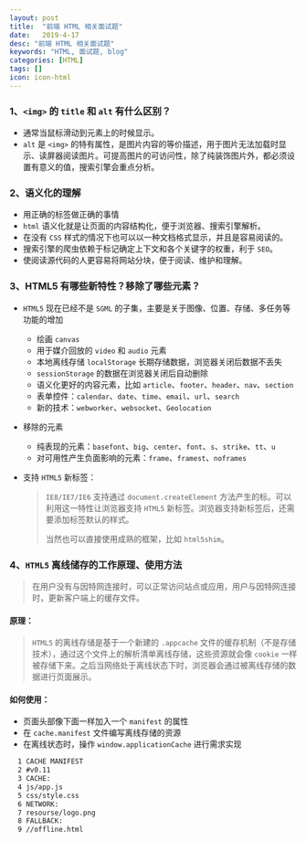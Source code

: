 ```yaml
---
layout: post
title:  "前端 HTML 相关面试题"
date:   2019-4-17
desc: "前端 HTML 相关面试题"
keywords: "HTML, 面试题, blog"
categories: [HTML]
tags: []
icon: icon-html
---
```


### 1、`<img>` 的 `title` 和 `alt` 有什么区别？

- 通常当鼠标滑动到元素上的时候显示。
- `alt` 是 `<img>` 的特有属性，是图片内容的等价描述，用于图片无法加载时显示、读屏器阅读图片。可提高图片的可访问性，除了纯装饰图片外，都必须设置有意义的值，搜索引擎会重点分析。

### 2、语义化的理解

- 用正确的标签做正确的事情
- `html` 语义化就是让页面的内容结构化，便于浏览器、搜索引擎解析。
- 在没有 `CSS` 样式的情况下也可以以一种文档格式显示，并且是容易阅读的。
- 搜索引擎的爬虫依赖于标记确定上下文和各个关键字的权重，利于 `SEO`。
- 使阅读源代码的人更容易将网站分块，便于阅读、维护和理解。

### 3、HTML5 有哪些新特性？移除了哪些元素？

- `HTML5` 现在已经不是 `SGML` 的子集，主要是关于图像、位置、存储、多任务等功能的增加
  - 绘画 `canvas`
  - 用于媒介回放的 `video` 和 `audio` 元素
  - 本地离线存储 `localStorage` 长期存储数据，浏览器关闭后数据不丢失
  - `sessionStorage` 的数据在浏览器关闭后自动删除
  - 语义化更好的内容元素，比如 `article`、`footer`、`header`、`nav`、`section`
  - 表单控件：`calendar`、`date`、`time`、`email`、`url`、`search`
  - 新的技术：`webworker`、`websocket`、`Geolocation`

- 移除的元素
  - 纯表现的元素：`basefont`、`big`、`center`、`font`、`s`、`strike`、`tt`、`u`
  - 对可用性产生负面影响的元素：`frame`、`framest`、`noframes`

- 支持 `HTML5` 新标签：
  > `IE8/IE7/IE6` 支持通过 `document.createElement` 方法产生的标。可以利用这一特性让浏览器支持 `HTML5` 新标签。浏览器支持新标签后，还需要添加标签默认的样式。
  >
  > 当然也可以直接使用成熟的框架，比如 `html5shim`。

### 4、`HTML5` 离线储存的工作原理、使用方法

> 在用户没有与因特网连接时，可以正常访问站点或应用，用户与因特网连接时，更新客户端上的缓存文件。

#### 原理：

> `HTML5` 的离线存储是基于一个新建的 `.appcache` 文件的缓存机制（不是存储技术），通过这个文件上的解析清单离线存储，这些资源就会像 `cookie` 一样被存储下来。之后当网络处于离线状态下时，浏览器会通过被离线存储的数据进行页面展示。

#### 如何使用：

- 页面头部像下面一样加入一个 `manifest` 的属性
- 在 `cache.manifest` 文件编写离线存储的资源
- 在离线状态时，操作 `window.applicationCache` 进行需求实现

```html
  1 CACHE MANIFEST
  2 #v0.11
  3 CACHE:
  4 js/app.js
  5 css/style.css
  6 NETWORK:
  7 resourse/logo.png
  8 FALLBACK:
  9 //offline.html
```
